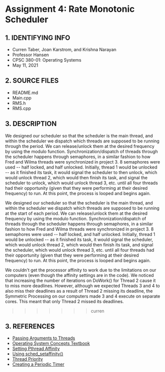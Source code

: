 # Assignment 4: Rate Monotonic Scheduler

## 1. IDENTIFYING INFO
- Curren Taber, Joan Karstrom, and Krishna Narayan
- Professor Hansen
- CPSC 380-01: Operating Systems
- May 11, 2021

## 2. SOURCE FILES
- README.md
- Main.cpp
- RMS.h
- RMS.cpp

## 3. DESCRIPTION

We designed our scheduler so that the scheduler is the main thread, and within the scheduler we dispatch which threads are supposed to be running through the period. We can release/unlock them at the desired frequency by using the modulo function. Synchronization/dispatch of threads through the scheduler happens through semaphores, in a similar fashion to how Fred and Wilma threads were synchronized in project 3. 8 semaphores were used -- half locked, and half unlocked. Initially, thread 1 would be unlocked -- as it finished its task, it would signal the scheduler to then unlock, which would unlock thread 2, which would then finish its task, and signal the scheduler to unlock, which would unlock thread 3, etc. until all four threads had their opportunity (given that they were performing at their desired frequency) to run. At this point, the process is looped and begins again.

We designed our scheduler so that the scheduler is the main thread, and within the scheduler we dispatch which threads are supposed to be running at the start of each period. We can release/unlock them at the desired frequency by using the modulo function. Synchronization/dispatch of threads through the scheduler happens through semaphores, in a similar fashion to how Fred and Wilma threads were synchronized in project 3. 8 semaphores were used -- half locked, and half unlocked. Initially, thread 1 would be unlocked -- as it finished its task, it would signal the scheduler, which would unlock thread 2, which would then finish its task, and signal the scheduler, which would unlock thread 3, etc. until all four threads had their opportunity (given that they were performing at their desired frequency) to run. At this point, the process is looped and begins again.

We couldn't get the processor affinity to work due to the limitations on our computers (even though the affinity settings are in the code). We noticed that increasing the number of iterations on DoWork() for Thread 2 cause it to miss more deadlines. However, although we expected Threads 3 and 4 to also miss their deadlines as a result of Thread 2 missing its deadline, the Symmetric Processing on our computers made 3 and 4 execute on separate cores. This meant that only Thread 2 missed its deadlines.
>>>>>>> curren

## 3. REFERENCES
- [Passing Arguments to Threads](https://courses.engr.illinois.edu/cs241/fa2010/ppt/10-pthread-examples.pdf)
- [Operating System Concepts Textbook](http://www.nastooh.com/teaching/Silberschatz_Operating_System_Concepts_10e_2018.pdf)
- [Setting Pthread Affinity](https://man7.org/linux/man-pages/man3/pthread_setaffinity_np.3.html)
- [Using sched_setaffinity()](https://stackoverflow.com/questions/10490756/how-to-use-sched-getaffinity-and-sched-setaffinity-in-linux-from-c)
- [Thread Priority](http://www.yonch.com/tech/82-linux-thread-priority)
- [Creating a Periodic Timer](https://katastrophos.net/symbian-dev/GUID-B4039418-6499-555D-AC24-9B49161299F2.html)
